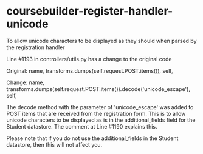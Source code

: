 # coursebuilder-register-handler-unicode
To allow unicode characters to be displayed as they should when parsed by the registration handler

Line #1193 in controllers/utils.py has a change to the original code

Original:
name, transforms.dumps(self.request.POST.items()), self,

Change:
name, transforms.dumps(self.request.POST.items()).decode('unicode_escape'), self,

The decode method with the parameter of 'unicode_escape' was added to POST items that are received from the registration form.
This is to allow unicode characters to be displayed as is in the additional_fields field for the Student datastore.
The comment at Line #1190 explains this.

Please note that if you do not use the additional_fields in the Student datastore, then this will not affect you.
